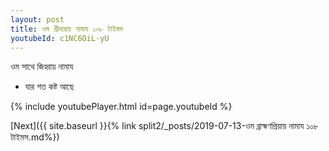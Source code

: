 ```yaml
---
layout: post
title: ওম শ্রীধারায় নামায ১০৮ টাইমস
youtubeId: c1NC6OiL-yU
---
```

 
 
 ওম সাথে জিহ্বায় নামায  
 
 -  যার শত কষ্ট আছে 
 
  
 
  
 
 
 
 
 
 


{% include youtubePlayer.html id=page.youtubeId %}
 
[Next]({{ site.baseurl }}{% link  split2/_posts/2019-07-13-ওম ব্রাহ্মণপ্রিয়ায় নামায ১০৮ টাইমস.md%})
 
